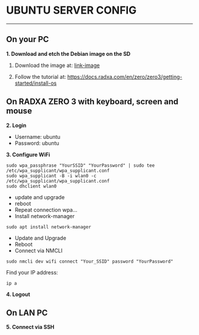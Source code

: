# UBUNTU SERVER CONFIG

------

## On your PC

**1. Download and etch the Debian image on the SD**

1. Download the image at: [link-image](https://github.com/Joshua-Riek/ubuntu-rockchip/actions/runs/13252925923/artifacts/2569189508)

2. Follow the  tutorial at: https://docs.radxa.com/en/zero/zero3/getting-started/install-os

## On RADXA ZERO 3 with keyboard, screen and mouse

**2. Login**
- Username: ubuntu
- Password: ubuntu


**3. Configure WiFi**
  
```
sudo wpa_passphrase "YourSSID" "YourPassword" | sudo tee /etc/wpa_supplicant/wpa_supplicant.conf
sudo wpa_supplicant -B -i wlan0 -c /etc/wpa_supplicant/wpa_supplicant.conf
sudo dhclient wlan0
```
- update and upgrade
- reboot
- Repeat connection wpa...
- Install network-manager

```
sudo apt install network-manager
```
- Update and Upgrade
- Reboot
- Connect via NMCLI
```
sudo nmcli dev wifi connect "Your_SSID" password "YourPassword"
```

Find your IP address:

```
ip a
```

**4. Logout**

## On LAN PC

**5. Connect via SSH**

